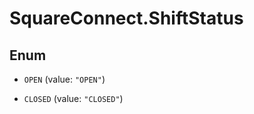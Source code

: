# SquareConnect.ShiftStatus

## Enum


* `OPEN` (value: `"OPEN"`)

* `CLOSED` (value: `"CLOSED"`)


